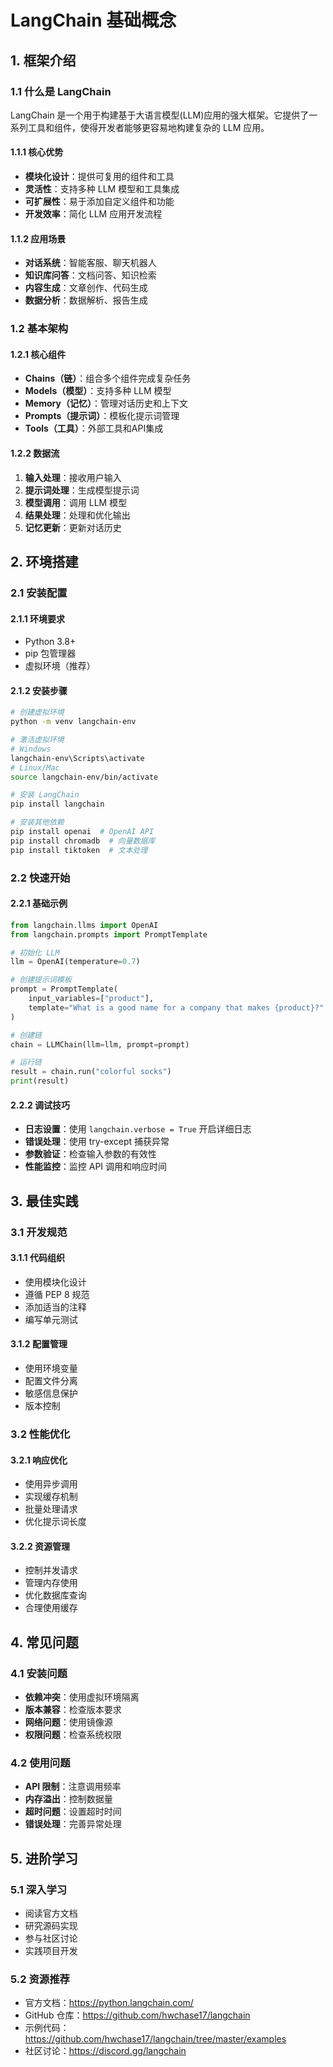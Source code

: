 # LangChain 基础概念

## 1. 框架介绍

### 1.1 什么是 LangChain

LangChain 是一个用于构建基于大语言模型(LLM)应用的强大框架。它提供了一系列工具和组件，使得开发者能够更容易地构建复杂的 LLM 应用。

#### 1.1.1 核心优势

- **模块化设计**：提供可复用的组件和工具
- **灵活性**：支持多种 LLM 模型和工具集成
- **可扩展性**：易于添加自定义组件和功能
- **开发效率**：简化 LLM 应用开发流程

#### 1.1.2 应用场景

- **对话系统**：智能客服、聊天机器人
- **知识库问答**：文档问答、知识检索
- **内容生成**：文章创作、代码生成
- **数据分析**：数据解析、报告生成

### 1.2 基本架构

#### 1.2.1 核心组件

- **Chains（链）**：组合多个组件完成复杂任务
- **Models（模型）**：支持多种 LLM 模型
- **Memory（记忆）**：管理对话历史和上下文
- **Prompts（提示词）**：模板化提示词管理
- **Tools（工具）**：外部工具和API集成

#### 1.2.2 数据流

1. **输入处理**：接收用户输入
2. **提示词处理**：生成模型提示词
3. **模型调用**：调用 LLM 模型
4. **结果处理**：处理和优化输出
5. **记忆更新**：更新对话历史

## 2. 环境搭建

### 2.1 安装配置

#### 2.1.1 环境要求

- Python 3.8+
- pip 包管理器
- 虚拟环境（推荐）

#### 2.1.2 安装步骤

```bash
# 创建虚拟环境
python -m venv langchain-env

# 激活虚拟环境
# Windows
langchain-env\Scripts\activate
# Linux/Mac
source langchain-env/bin/activate

# 安装 LangChain
pip install langchain

# 安装其他依赖
pip install openai  # OpenAI API
pip install chromadb  # 向量数据库
pip install tiktoken  # 文本处理
```

### 2.2 快速开始

#### 2.2.1 基础示例

```python
from langchain.llms import OpenAI
from langchain.prompts import PromptTemplate

# 初始化 LLM
llm = OpenAI(temperature=0.7)

# 创建提示词模板
prompt = PromptTemplate(
    input_variables=["product"],
    template="What is a good name for a company that makes {product}?"
)

# 创建链
chain = LLMChain(llm=llm, prompt=prompt)

# 运行链
result = chain.run("colorful socks")
print(result)
```

#### 2.2.2 调试技巧

- **日志设置**：使用 `langchain.verbose = True` 开启详细日志
- **错误处理**：使用 try-except 捕获异常
- **参数验证**：检查输入参数的有效性
- **性能监控**：监控 API 调用和响应时间

## 3. 最佳实践

### 3.1 开发规范

#### 3.1.1 代码组织

- 使用模块化设计
- 遵循 PEP 8 规范
- 添加适当的注释
- 编写单元测试

#### 3.1.2 配置管理

- 使用环境变量
- 配置文件分离
- 敏感信息保护
- 版本控制

### 3.2 性能优化

#### 3.2.1 响应优化

- 使用异步调用
- 实现缓存机制
- 批量处理请求
- 优化提示词长度

#### 3.2.2 资源管理

- 控制并发请求
- 管理内存使用
- 优化数据库查询
- 合理使用缓存

## 4. 常见问题

### 4.1 安装问题

- **依赖冲突**：使用虚拟环境隔离
- **版本兼容**：检查版本要求
- **网络问题**：使用镜像源
- **权限问题**：检查系统权限

### 4.2 使用问题

- **API 限制**：注意调用频率
- **内存溢出**：控制数据量
- **超时问题**：设置超时时间
- **错误处理**：完善异常处理

## 5. 进阶学习

### 5.1 深入学习

- 阅读官方文档
- 研究源码实现
- 参与社区讨论
- 实践项目开发

### 5.2 资源推荐

- 官方文档：https://python.langchain.com/
- GitHub 仓库：https://github.com/hwchase17/langchain
- 示例代码：https://github.com/hwchase17/langchain/tree/master/examples
- 社区讨论：https://discord.gg/langchain